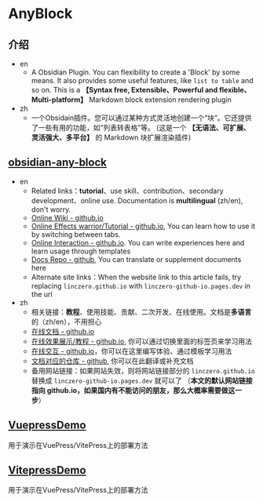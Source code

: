 # AnyBlock

## 介绍

- en
  - A Obsidian Plugin. You can flexibility to create a 'Block' by some means. It also provides some useful features, like `list to table` and so on.
    This is a **【Syntax free, Extensible、Powerful and flexible、Multi-platform】** Markdown block extension rendering plugin
- zh
  - 一个Obsidain插件。您可以通过某种方式灵活地创建一个“块”。它还提供了一些有用的功能，如“列表转表格”等。
    (这是一个 **【无语法、可扩展、灵活强大、多平台】** 的 Markdown 块扩展渲染插件)

## [obsidian-any-block](https://github.com/any-block/obsidian-any-block/)

- en
	- Related links：**tutorial**、use skill、contribution、secondary development、online use. Documentation is **multilingual** (zh/en), don't worry.
	- [Online Wiki - github.io](https://linczero.github.io/MdNote_Public/ProductDoc/AnyBlock/)
	- [Online Effects warrior/Tutorial - github.io](https://linczero.github.io/MdNote_Public/ProductDoc/AnyBlock/README.show.md), You can learn how to use it by switching between tabs.
	- [Online Interaction - github.io](https://any-block.github.io/obsidian-any-block/). You can write experiences here and learn usage through templates
	- [Docs Repo - github](https://github.com/LincDocs/MdNote_Public/tree/main/ProductDoc/AnyBlock), You can translate or supplement documents here
	- Alternate site links：When the website link to this article fails, try replacing `linczero.github.io` with `linczero-github-io.pages.dev` in the url
- zh
	- 相关链接：**教程**、使用技能、贡献、二次开发、在线使用。文档是**多语言**的（zh/en），不用担心
	- [在线文档 - github.io](https://linczero.github.io/MdNote_Public/ProductDoc/AnyBlock/)
	- [在线效果展示/教程 - github.io](https://linczero.github.io/MdNote_Public/ProductDoc/AnyBlock/README.show.md), 你可以通过切换里面的标签页来学习用法
	- [在线交互 - github.io](https://any-block.github.io/obsidian-any-block/)，你可以在这里编写体验、通过模板学习用法
	- [文档对应的仓库 - github](https://github.com/LincDocs/MdNote_Public/tree/main/ProductDoc/AnyBlock), 你可以在此翻译或补充文档
	- 备用网站链接：如果网站失效，则将网站链接部分的 `linczero.github.io` 替换成 `linczero-github-io.pages.dev` 就可以了
	  （**本文的默认网站链接指向 github.io，如果国内有不能访问的朋友，那么大概率需要做这一步**）

## [VuepressDemo](https://github.com/any-block/VuepressDemo)

用于演示在VuePress/VitePress上的部署方法

## [VitepressDemo](https://github.com/any-block/VitepressDemo)

用于演示在VuePress/VitePress上的部署方法
